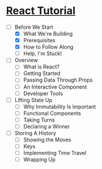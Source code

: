 # [React Tutorial](https://reactjs.org/tutorial/tutorial.html)

* [ ] Before We Start
    * [X] What We're Building
    * [X] Prerequisites
    * [X] How to Follow Along
    * [ ] Help, I'm Stuck!
* [ ] Overview
    * [ ] What is React?
    * [ ] Getting Started
    * [ ] Passing Data Through Props
    * [ ] An Interactive Component
    * [ ] Developer Tools
* [ ] Lifting State Up
    * [ ] Why Immutability Is Important
    * [ ] Functional Components
    * [ ] Taking Turns
    * [ ] Declaring a Winner
* [ ] Storing A History
    * [ ] Showing the Moves
    * [ ] Keys
    * [ ] Implementing Time Travel
    * [ ] Wrapping Up